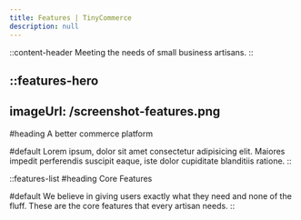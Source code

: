 ```yaml
---
title: Features | TinyCommerce
description: null
---
```


::content-header
Meeting the needs of small business artisans.
::

::features-hero
---
imageUrl: /screenshot-features.png
---
#heading
A better commerce platform

#default
Lorem ipsum, dolor sit amet consectetur adipisicing elit. Maiores impedit perferendis suscipit eaque, iste
dolor cupiditate blanditiis ratione.
::

::features-list
#heading
Core Features

#default
We believe in giving users exactly what they need and none of the fluff. These are the core features that every
artisan needs.
::
